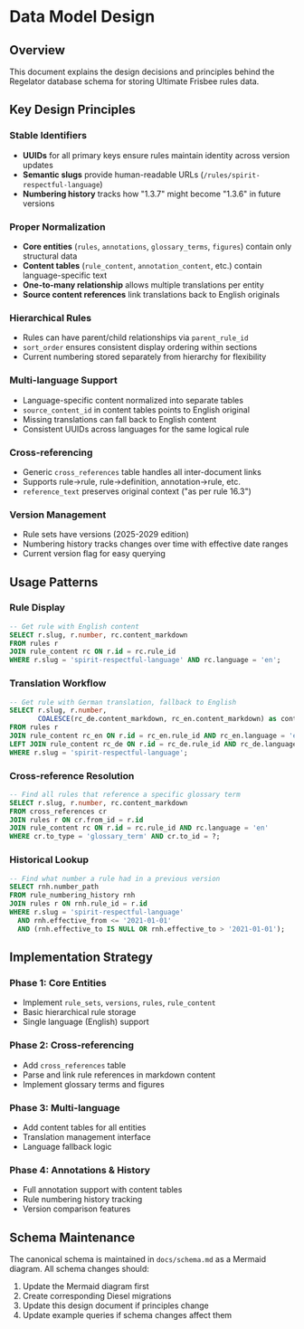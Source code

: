 # Data Model Design

## Overview

This document explains the design decisions and principles behind the Regelator database schema for storing Ultimate Frisbee rules data.

## Key Design Principles

### Stable Identifiers
- **UUIDs** for all primary keys ensure rules maintain identity across version updates
- **Semantic slugs** provide human-readable URLs (`/rules/spirit-respectful-language`)
- **Numbering history** tracks how "1.3.7" might become "1.3.6" in future versions

### Proper Normalization
- **Core entities** (`rules`, `annotations`, `glossary_terms`, `figures`) contain only structural data
- **Content tables** (`rule_content`, `annotation_content`, etc.) contain language-specific text
- **One-to-many relationship** allows multiple translations per entity
- **Source content references** link translations back to English originals

### Hierarchical Rules
- Rules can have parent/child relationships via `parent_rule_id`
- `sort_order` ensures consistent display ordering within sections
- Current numbering stored separately from hierarchy for flexibility

### Multi-language Support
- Language-specific content normalized into separate tables
- `source_content_id` in content tables points to English original
- Missing translations can fall back to English content
- Consistent UUIDs across languages for the same logical rule

### Cross-referencing
- Generic `cross_references` table handles all inter-document links
- Supports rule→rule, rule→definition, annotation→rule, etc.
- `reference_text` preserves original context ("as per rule 16.3")

### Version Management
- Rule sets have versions (2025-2029 edition)
- Numbering history tracks changes over time with effective date ranges
- Current version flag for easy querying

## Usage Patterns

### Rule Display
```sql
-- Get rule with English content
SELECT r.slug, r.number, rc.content_markdown
FROM rules r
JOIN rule_content rc ON r.id = rc.rule_id
WHERE r.slug = 'spirit-respectful-language' AND rc.language = 'en';
```

### Translation Workflow
```sql
-- Get rule with German translation, fallback to English
SELECT r.slug, r.number,
       COALESCE(rc_de.content_markdown, rc_en.content_markdown) as content
FROM rules r
JOIN rule_content rc_en ON r.id = rc_en.rule_id AND rc_en.language = 'en'
LEFT JOIN rule_content rc_de ON r.id = rc_de.rule_id AND rc_de.language = 'de'
WHERE r.slug = 'spirit-respectful-language';
```

### Cross-reference Resolution
```sql
-- Find all rules that reference a specific glossary term
SELECT r.slug, r.number, rc.content_markdown
FROM cross_references cr
JOIN rules r ON cr.from_id = r.id
JOIN rule_content rc ON r.id = rc.rule_id AND rc.language = 'en'
WHERE cr.to_type = 'glossary_term' AND cr.to_id = ?;
```

### Historical Lookup
```sql
-- Find what number a rule had in a previous version
SELECT rnh.number_path
FROM rule_numbering_history rnh
JOIN rules r ON rnh.rule_id = r.id
WHERE r.slug = 'spirit-respectful-language'
  AND rnh.effective_from <= '2021-01-01'
  AND (rnh.effective_to IS NULL OR rnh.effective_to > '2021-01-01');
```

## Implementation Strategy

### Phase 1: Core Entities
- Implement `rule_sets`, `versions`, `rules`, `rule_content`
- Basic hierarchical rule storage
- Single language (English) support

### Phase 2: Cross-referencing
- Add `cross_references` table
- Parse and link rule references in markdown content
- Implement glossary terms and figures

### Phase 3: Multi-language
- Add content tables for all entities
- Translation management interface
- Language fallback logic

### Phase 4: Annotations & History
- Full annotation support with content tables
- Rule numbering history tracking
- Version comparison features

## Schema Maintenance

The canonical schema is maintained in `docs/schema.md` as a Mermaid diagram. All schema changes should:

1. Update the Mermaid diagram first
2. Create corresponding Diesel migrations
3. Update this design document if principles change
4. Update example queries if schema changes affect them